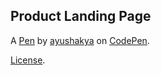Product Landing Page
--------------------


A [Pen](https://codepen.io/ayushakya/pen/NWXeMjG) by [ayushakya](https://codepen.io/ayushakya) on [CodePen](https://codepen.io).

[License](https://codepen.io/license/pen/NWXeMjG).